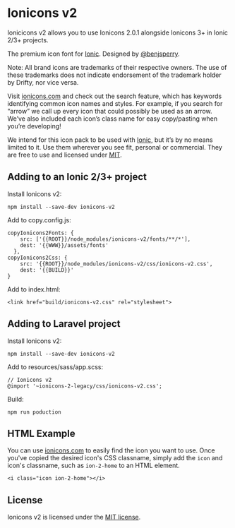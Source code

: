 # Ionicons v2

Ionicicons v2 allows you to use Ionicons 2.0.1 alongside Ionicons 3+ in Ionic 2/3+ projects.

The premium icon font for [Ionic](http://ionicframework.com/). Designed by [@benjsperry](https://twitter.com/benjsperry).

Note: All brand icons are trademarks of their respective owners. The use of these trademarks does not indicate endorsement of the trademark holder by Drifty, nor vice versa.

Visit [ionicons.com](http://ionicons.com) and  check out the search feature, which has keywords identifying common icon names and styles. For example, if you search for “arrow” we call up every icon that could possibly be used as an arrow. We’ve also included each icon’s class name for easy copy/pasting when you’re developing!

We intend for this icon pack to be used with [Ionic](http://ionicframework.com/), but it’s by no means limited to it. Use them wherever you see fit, personal or commercial. They are free to use and licensed under [MIT](http://opensource.org/licenses/MIT).

## Adding to an Ionic 2/3+ project

Install Ionicons v2:

    npm install --save-dev ionicons-v2

Add to copy.config.js:

    copyIonicons2Fonts: {
        src: ['{{ROOT}}/node_modules/ionicons-v2/fonts/**/*'],
        dest: '{{WWW}}/assets/fonts'
      },
    copyIonicons2Css: {
        src: '{{ROOT}}/node_modules/ionicons-v2/css/ionicons-v2.css',
        dest: '{{BUILD}}'
    }

Add to index.html:

    <link href="build/ionicons-v2.css" rel="stylesheet">


## Adding to Laravel project

Install Ionicons v2:

    npm install --save-dev ionicons-v2

Add to resources/sass/app.scss:

    // Ionicons v2
    @import '~ionicons-2-legacy/css/ionicons-v2.css';

Build:  

    npm run poduction


## HTML Example

You can use [ionicons.com](http://ionicons.com) to easily find the icon you want to use. Once you've copied the desired icon's CSS classname, simply add the `icon` and icon's classname, such as `ion-2-home` to an HTML element.

    <i class="icon ion-2-home"></i>


## License

Ionicons v2 is licensed under the [MIT license](http://opensource.org/licenses/MIT).
